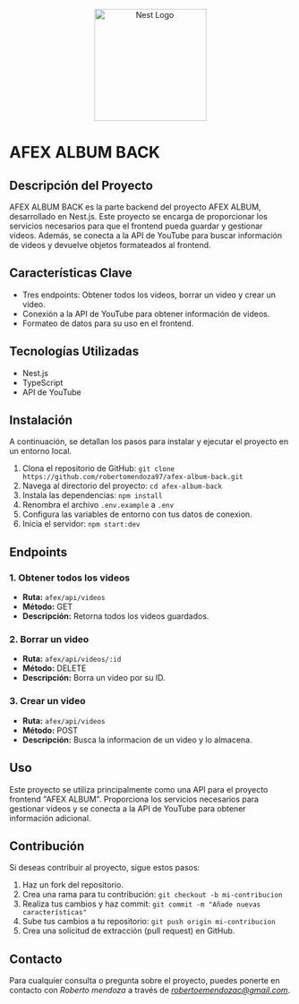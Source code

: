 <p align="center">
  <a href="http://nestjs.com/" target="blank"><img src="https://nestjs.com/img/logo-small.svg" width="200" alt="Nest Logo" /></a>
</p>

# AFEX ALBUM BACK

## Descripción del Proyecto

AFEX ALBUM BACK es la parte backend del proyecto AFEX ALBUM, desarrollado en Nest.js. Este proyecto se encarga de proporcionar los servicios necesarios para que el frontend pueda guardar y gestionar videos. Además, se conecta a la API de YouTube para buscar información de videos y devuelve objetos formateados al frontend.

## Características Clave

- Tres endpoints: Obtener todos los videos, borrar un video y crear un video.
- Conexión a la API de YouTube para obtener información de videos.
- Formateo de datos para su uso en el frontend.

## Tecnologías Utilizadas

- Nest.js
- TypeScript
- API de YouTube

## Instalación

A continuación, se detallan los pasos para instalar y ejecutar el proyecto en un entorno local.

1. Clona el repositorio de GitHub: `git clone https://github.com/robertomendoza97/afex-album-back.git`
2. Navega al directorio del proyecto: `cd afex-album-back`
3. Instala las dependencias: `npm install`
4. Renombra el archivo `.env.example` a `.env`
5. Configura las variables de entorno con tus datos de conexion.
6. Inicia el servidor: `npm start:dev`

## Endpoints

### 1. Obtener todos los videos

- **Ruta:** `afex/api/videos`
- **Método:** GET
- **Descripción:** Retorna todos los videos guardados.

### 2. Borrar un video

- **Ruta:** `afex/api/videos/:id`
- **Método:** DELETE
- **Descripción:** Borra un video por su ID.

### 3. Crear un video

- **Ruta:** `afex/api/videos`
- **Método:** POST
- **Descripción:** Busca la informacion de un video y lo almacena.

## Uso

Este proyecto se utiliza principalmente como una API para el proyecto frontend "AFEX ALBUM". Proporciona los servicios necesarios para gestionar videos y se conecta a la API de YouTube para obtener información adicional.

## Contribución

Si deseas contribuir al proyecto, sigue estos pasos:

1. Haz un fork del repositorio.
2. Crea una rama para tu contribución: `git checkout -b mi-contribucion`
3. Realiza tus cambios y haz commit: `git commit -m "Añade nuevas características"`
4. Sube tus cambios a tu repositorio: `git push origin mi-contribucion`
5. Crea una solicitud de extracción (pull request) en GitHub.

## Contacto

Para cualquier consulta o pregunta sobre el proyecto, puedes ponerte en contacto con _Roberto mendoza_ a través de *robertoemendozac@gmail.com*.
